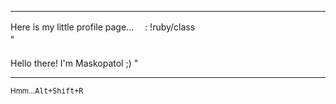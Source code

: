 ---
Here is my little profile page...　                                                                                                     : !ruby/class "　　　　　　　　　　　　　　　　　　　　　　　　　　　　　　　　　　　　　　　　　　　　　　　　　　　　　　　　　　　　 　　　　　　　　　　　　　　　　　　　　　　　　　　　　　　　　　　　　　　　　　　　　　　　　　　　　　　　　　　　　　　　Hello there! I'm Maskopatol ;) "
<hr/>
<a accesskey="r" href="https://www.youtube.com/watch?v=dQw4w9WgXcQ"></a>
<sup>Hmm...<kbd>Alt+Shift+R</kbd></sup>
